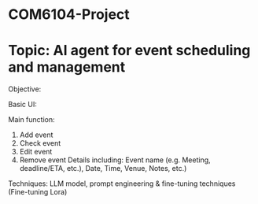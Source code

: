 # COM6104-Project
# Topic: AI agent for event scheduling and management

Objective:

Basic UI: 

Main function:
1. Add event
2. Check event
3. Edit event
4. Remove event
Details including: Event name (e.g. Meeting, deadline/ETA, etc.), Date, Time, Venue, Notes, etc.)

Techniques: LLM model, prompt engineering & fine-tuning techniques (Fine-tuning Lora)
